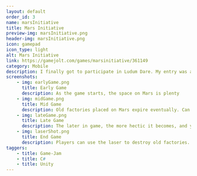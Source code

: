 ```yaml
---
layout: default
order_id: 3
name: marsInitiative
title: Mars Initiative
preview-img: marsInitiative.png
header-img: marsInitiative.png
icon: gamepad
icon_type: light
alt: Mars Initiative
link: https://gamejolt.com/games/marsinitiative/361149
category: Mobile
description: I finally got to participate in Ludum Dare. My entry was a basic resource management game, which the player can really only interact with by tapping/clicking on the screen. I originally released it on PC in the first day of the contest, and spent the rest of my time fixing it and releasing it on Android.<br>The game itself is easy to play and very serene once you get in the groove of things. As a colony manager, you need to send factories down while managing available space and fuel.<br><br>I later came back to the game and added more features such as different planets, laser cannons, station animations and fixed the menu to work nicely and more android devices.<br><br>Responsabilities:<br>- Make basic behavior for orbiting around celestial objects<br>- Make autopilot behavior for the missiles traveling to a target<br>- Make score and fuel tracking functionality<br>- Make laser fire using raycast to decide on length<br>- Implement different planet types
screenshots:
    - img: earlyGame.png
      title: Early Game
      description: As the game starts, the space on Mars is plenty
    - img: midGame.png
      title: Mid Game
      description: Old factories placed on Mars expire eventually. Can be destroyed with missiles, but it wastes fuel
    - img: lateGame.png
      title: Late Game
      description: The later in game, the more hectic it becomes, and you start to receive and send missiles to Earth too
    - img: laserShot.png
      title: End Game
      description: Players can use the laser to destroy old factories. But it will use a lot of fuel.
taggers:
    - title: Game-Jam
    - title: C#
    - title: Unity
---
```


